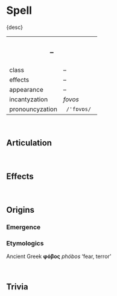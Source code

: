 # Spell

{desc}


<table>
  <tr>
    <th colspan="2"> <h3> – </h3> </th>
  </tr>
  <tr>
    <td> class </td>
    <td> – </td>
  </th>
  <tr>
    <td> effects </td>
    <td> – </td>
  </tr>
  <tr>
    <td> appearance </td>
    <td> – </td>
  </tr>
  <tr>
    <td> incantyzation </td>
    <td> <em> fovos </em> </td>
  </tr>
  <tr>
    <td> pronouncyzation </td>
    <td> <code> /'fɒvɒs/ </code> </td>
  </tr>
</table>


<br>


## Articulation


<br>


## Effects


<br>


## Origins

### Emergence

### Etymologics
Ancient Greek **φόβος** *phóbos* ‘fear, terror’


<br>


## Trivia
